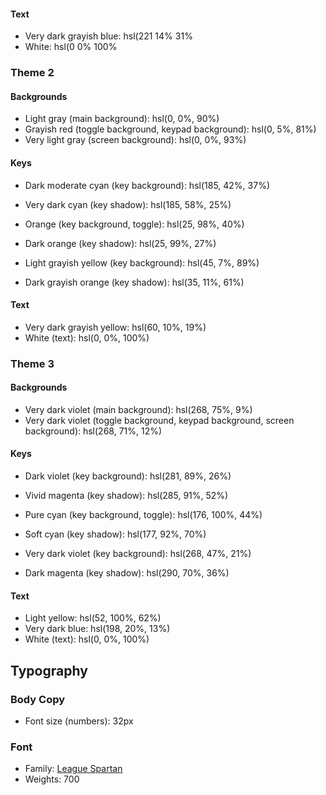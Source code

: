 

#### Text

- Very dark grayish blue: hsl(221 14% 31%
- White: hsl(0 0% 100%

### Theme 2

#### Backgrounds

- Light gray (main background): hsl(0, 0%, 90%)
- Grayish red (toggle background, keypad background): hsl(0, 5%, 81%)
- Very light gray (screen background): hsl(0, 0%, 93%)

#### Keys

- Dark moderate cyan (key background): hsl(185, 42%, 37%)
- Very dark cyan (key shadow): hsl(185, 58%, 25%)

- Orange (key background, toggle): hsl(25, 98%, 40%)
- Dark orange (key shadow): hsl(25, 99%, 27%)

- Light grayish yellow (key background): hsl(45, 7%, 89%)
- Dark grayish orange (key shadow): hsl(35, 11%, 61%)

#### Text

- Very dark grayish yellow: hsl(60, 10%, 19%)
- White (text): hsl(0, 0%, 100%)

### Theme 3

#### Backgrounds

- Very dark violet (main background): hsl(268, 75%, 9%)
- Very dark violet (toggle background, keypad background, screen background): hsl(268, 71%, 12%)

#### Keys

- Dark violet (key background): hsl(281, 89%, 26%)
- Vivid magenta (key shadow): hsl(285, 91%, 52%)

- Pure cyan (key background, toggle): hsl(176, 100%, 44%)
- Soft cyan (key shadow): hsl(177, 92%, 70%)

- Very dark violet (key background): hsl(268, 47%, 21%)
- Dark magenta (key shadow): hsl(290, 70%, 36%)

#### Text

- Light yellow: hsl(52, 100%, 62%)
- Very dark blue: hsl(198, 20%, 13%)
- White (text): hsl(0, 0%, 100%)

## Typography

### Body Copy

- Font size (numbers): 32px

### Font

- Family: [League Spartan](https://fonts.google.com/specimen/League+Spartan)
- Weights: 700
